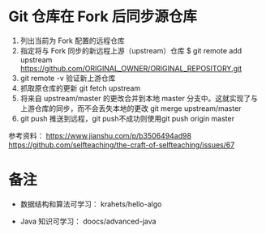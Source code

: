 # Git 仓库在 Fork 后同步源仓库
1. 列出当前为 Fork 配置的远程仓库
2. 指定将与 Fork 同步的新远程上游（upstream）仓库
  $ git remote add upstream https://github.com/ORIGINAL_OWNER/ORIGINAL_REPOSITORY.git
3. git remote -v 验证新上游仓库
4. 抓取原仓库的更新 git fetch upstream
5. 将来自 upstream/master 的更改合并到本地 master 分支中。这就实现了与上游仓库的同步，而不会丢失本地的更改
    git merge upstream/master
6. git push 推送到远程，git push不成功则使用git push origin master

参考资料：
https://www.jianshu.com/p/b3506494ad98
https://github.com/selfteaching/the-craft-of-selfteaching/issues/67

# 备注
* 数据结构和算法可学习：
krahets/hello-algo

* Java 知识可学习：
doocs/advanced-java